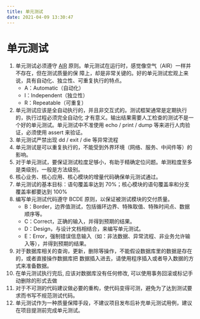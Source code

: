 ```yaml
---
title: 单元测试
date: 2021-04-09 13:30:47
---
```


# 单元测试

1. 单元测试必须遵守 [AIR](https://www.jianshu.com/p/4e3d0875efb2) 原则。单元测试在运行时，感觉像空气（AIR）一样并不存在，但在测试质量的保
障上，却是非常关键的。好的单元测试宏观上来说，具有自动化、独立性、可重复执行的特点。
    + A：Automatic（自动化）
    + I：Independent（独立性）
    + R：Repeatable（可重复）
2. 单元测试应该是全自动执行的，并且非交互式的。测试框架通常是定期执行的，执行过程必须完全自动化
   才有意义。输出结果需要人工检查的测试不是一个好的单元测试。单元测试中不准使用 echo / print / dump
   等来进行人肉验证，必须使用 assert 来验证。
3. 单元测试严禁出现 dd / exit / die 等异常流程
4. 单元测试是可以重复执行的，不能受到外界环境（网络、服务、中间件等）的影响。
5. 对于单元测试，要保证测试粒度足够小，有助于精确定位问题。单测粒度至多是类级别，一般是方法级别。
6. 核心业务、核心应用、核心模块的增量代码确保单元测试通过。
7. 单元测试的基本目标：语句覆盖率达到 70%；核心模块的语句覆盖率和分支覆盖率都要达到 100%
8. 编写单元测试代码遵守 BCDE 原则，以保证被测试模块的交付质量。
   + B：Border，边界值测试，包括循环边界、特殊取值、特殊时间点、数据顺序等。
   + C：Correct，正确的输入，并得到预期的结果。
   + D：Design，与设计文档相结合，来编写单元测试。
   + E：Error，强制错误信息输入（如：非法数据、异常流程、非业务允许输入等），并得到预期的结果。
9. 对于数据库相关的查询，更新，删除等操作，不能假设数据库里的数据是存在的，或者直接操作数据库把
   数据插入进去，请使用程序插入或者导入数据的方式来准备数据。
10. 在单元测试执行完后, 应该对数据库没有任何修改, 可以使用事务回滚或标记手动删除的形式去做
11. 对于不可测的代码建议做必要的重构，使代码变得可测，避免为了达到测试要求而书写不规范测试代码。
12. 单元测试作为一种质量保障手段，不建议项目发布后补充单元测试用例，建议在项目提测前完成单元测试。

